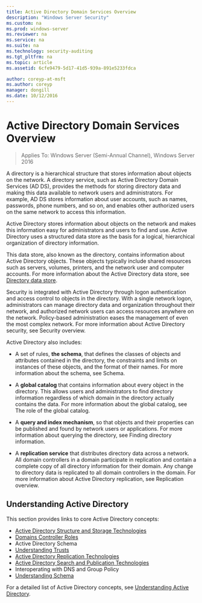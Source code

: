 ```yaml
---
title: Active Directory Domain Services Overview
description: "Windows Server Security"
ms.custom: na
ms.prod: windows-server
ms.reviewer: na
ms.service: na
ms.suite: na
ms.technology: security-auditing
ms.tgt_pltfrm: na
ms.topic: article
ms.assetid: 6cfe9479-5d17-41d5-939a-891e5233fdca

author: coreyp-at-msft
ms.author: coreyp
manager: dongill
ms.date: 10/12/2016
---
```

# Active Directory Domain Services Overview

>Applies To: Windows Server (Semi-Annual Channel), Windows Server 2016
  
A directory is a hierarchical structure that stores information about objects on the network. A directory service, such as Active Directory Domain Services (AD DS), provides the methods for storing directory data and making this data available to network users and administrators. For example, AD DS stores information about user accounts, such as names, passwords, phone numbers, and so on, and enables other authorized users on the same network to access this information.  
  
Active Directory stores information about objects on the network and makes this information easy for administrators and users to find and use. Active Directory uses a structured data store as the basis for a logical, hierarchical organization of directory information.  
  
This data store, also known as the directory, contains information about Active Directory objects. These objects typically include shared resources such as servers, volumes, printers, and the network user and computer accounts. For more information about the Active Directory data store, see [Directory data store](https://technet.microsoft.com/library/cc736627(v=ws.10).aspx).  
  
Security is integrated with Active Directory through logon authentication and access control to objects in the directory. With a single network logon, administrators can manage directory data and organization throughout their network, and authorized network users can access resources anywhere on the network. Policy-based administration eases the management of even the most complex network. For more information about Active Directory security, see Security overview.  
  
Active Directory also includes:  
* A set of rules, **the schema**, that defines the classes of objects and attributes contained in the directory, the constraints and limits on instances of these objects, and the format of their names. For more information about the schema, see Schema.  
  
  
* A **global catalog** that contains information about every object in the directory. This allows users and administrators to find directory information regardless of which domain in the directory actually contains the data. For more information about the global catalog, see The role of the global catalog.  
  
  
* A **query and index mechanism**, so that objects and their properties can be published and found by network users or applications. For more information about querying the directory, see Finding directory information.  
  
  
* A **replication service** that distributes directory data across a network. All domain controllers in a domain participate in replication and contain a complete copy of all directory information for their domain. Any change to directory data is replicated to all domain controllers in the domain. For more information about Active Directory replication, see Replication overview.  
  
## Understanding Active Directory  
 This section provides links to core Active Directory concepts:  
   
* [Active Directory Structure and Storage Technologies](https://technet.microsoft.com/library/cc759186(v=ws.10).aspx)  
* [Domains Controller Roles](https://technet.microsoft.com/library/cc786438(v=ws.10).aspx)   
* Active Directory Schema   
* [Understanding Trusts](https://technet.microsoft.com/library/cc771294(v=ws.10).aspx)   
* [Active Directory Replication Technologies](https://technet.microsoft.com/library/cc786438(v=ws.10).aspx)   
* [Active Directory Search and Publication Technologies](https://technet.microsoft.com/library/cc775686(v=ws.10).aspx)   
* Interoperating with DNS and Group Policy   
* [Understanding Schema](https://technet.microsoft.com/library/cc759402(v=ws.10).aspx)   
  
For a detailed list of Active Directory concepts, see [Understanding Active Directory](https://technet.microsoft.com/library/cc781408(v=ws.10).aspx).   

